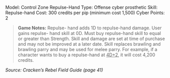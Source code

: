 
Model: Control Zone Repulse-Hand
Type: Offense cyber prosthetic
Skill: Repulse-hand
Cost: 300 credits per pip (minimum cost 1,500)
Cyber Points: 2

> **Game Notes:** 
> Repulse- hand adds 1D to repulse-hand damage. User gains repulse- hand skill at 0D. Must buy repulse-hand skill to equal or greater than Strength. Skill and damage are set at time of purchase and may not be improved at a later date. Skill replaces brawling and brawling parry and may be used for melee parry. For example, if a character wants to buy a repulse-hand at <u>4D+2</u>, it will cost 4,200 credits.

*Source: Cracken’s Rebel Field Guide (page 41)*